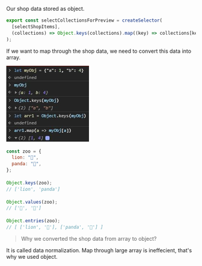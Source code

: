 Our shop data stored as object.

```js
export const selectCollectionsForPreview = createSelector(
  [selectShopItems],
  (collections) => Object.keys(collections).map((key) => collections[key])
);
```

If we want to map through the shop data, we need to convert this data into array.

![object-to-array](images/object-to-array.JPG)

```js
const zoo = {
  lion: "🦁",
  panda: "🐼",
};

Object.keys(zoo);
// ['lion', 'panda']

Object.values(zoo);
// ['🦁', '🐼']

Object.entries(zoo);
// [ ['lion', '🦁'], ['panda', '🐼'] ]
```

> Why we converted the shop data from array to object?

It is called data normalization. Map through large array is ineffecient, that's why we used object.
